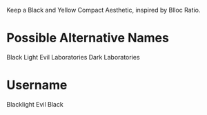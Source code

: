 Keep a Black and Yellow Compact Aesthetic, inspired by Blloc Ratio.
# Possible Alternative Names
Black Light Evil Laboratories
Dark Laboratories

# Username
Blacklight
Evil Black
